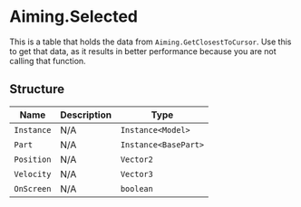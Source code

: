 # Aiming.Selected
This is a table that holds the data from `Aiming.GetClosestToCursor`. Use this to get that data, as it results in better performance because you are not calling that function.

## Structure
| Name            | Description | Type                 |
| --------------- | ----------- | -------------------- |
| `Instance`      | N/A         | `Instance<Model>`    |
| `Part`          | N/A         | `Instance<BasePart>` |
| `Position`      | N/A         | `Vector2`            |
| `Velocity`      | N/A         | `Vector3`            |
| `OnScreen`      | N/A         | `boolean`            |